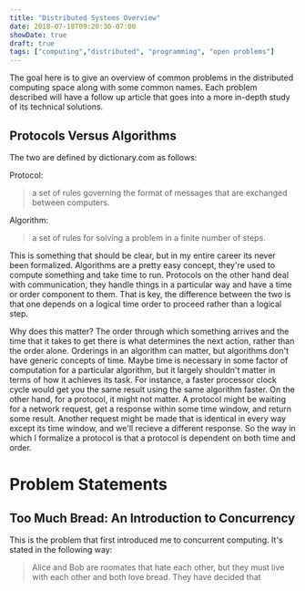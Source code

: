 ```yaml
---
title: "Distributed Systems Overview"
date: 2018-07-18T09:20:30-07:00
showDate: true
draft: true
tags: ["computing","distributed", "programming", "open problems"]
---
```

The goal here is to give an overview of common problems in the distributed computing space along with some common names.
Each problem described will have a follow up article that goes into a more in-depth study of its technical solutions.

## Protocols Versus Algorithms
The two are defined by dictionary.com as follows:

Protocol: 
> a set of rules governing the format of messages that are exchanged between computers.

Algorithm: 
> a set of rules for solving a problem in a finite number of steps.

This is something that should be clear, but in my entire career its never been formalized.
Algorithms are a pretty easy concept, they're used to compute something and take time to run.
Protocols on the other hand deal with communication, they handle things in a particular way and have a time or order component to them.
That is key, the difference between the two is that one depends on a logical time order to proceed rather than a logical step.

Why does this matter?
The order through which something arrives and the time that it takes to get there is what determines the next action, rather than the order alone.
Orderings in an algorithm can matter, but algorithms don't have generic concepts of time.
Maybe time is necessary in some factor of computation for a particular algorithm, but it largely shouldn't matter in terms of how it achieves its task.
For instance, a faster processor clock cycle would get you the same result using the same algorithm faster.
On the other hand, for a protocol, it might not matter.
A protocol might be waiting for a network request, get a response within some time window, and return some result.
Another request might be made that is identical in every way except its time window, and we'll recieve a different response.
So the way in which I formalize a protocol is that a protocol is dependent on both time and order.

# Problem Statements

## Too Much Bread: An Introduction to Concurrency

This is the problem that first introduced me to concurrent computing.
It's stated in the following way:

> Alice and Bob are roomates that hate each other, but they must live with each other and both love bread.
> They have decided that
